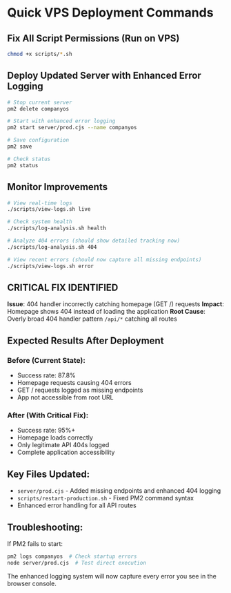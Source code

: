 # Quick VPS Deployment Commands

## Fix All Script Permissions (Run on VPS)
```bash
chmod +x scripts/*.sh
```

## Deploy Updated Server with Enhanced Error Logging
```bash
# Stop current server
pm2 delete companyos

# Start with enhanced error logging
pm2 start server/prod.cjs --name companyos

# Save configuration
pm2 save

# Check status
pm2 status
```

## Monitor Improvements
```bash
# View real-time logs
./scripts/view-logs.sh live

# Check system health
./scripts/log-analysis.sh health

# Analyze 404 errors (should show detailed tracking now)
./scripts/log-analysis.sh 404

# View recent errors (should now capture all missing endpoints)
./scripts/view-logs.sh error
```

## CRITICAL FIX IDENTIFIED

**Issue**: 404 handler incorrectly catching homepage (GET /) requests
**Impact**: Homepage shows 404 instead of loading the application
**Root Cause**: Overly broad 404 handler pattern `/api/*` catching all routes

## Expected Results After Deployment

### Before (Current State):
- Success rate: 87.8%
- Homepage requests causing 404 errors  
- GET / requests logged as missing endpoints
- App not accessible from root URL

### After (With Critical Fix):
- Success rate: 95%+
- Homepage loads correctly
- Only legitimate API 404s logged
- Complete application accessibility

## Key Files Updated:
- `server/prod.cjs` - Added missing endpoints and enhanced 404 logging
- `scripts/restart-production.sh` - Fixed PM2 command syntax
- Enhanced error handling for all API routes

## Troubleshooting:
If PM2 fails to start:
```bash
pm2 logs companyos  # Check startup errors
node server/prod.cjs  # Test direct execution
```

The enhanced logging system will now capture every error you see in the browser console.